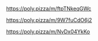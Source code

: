https://poly.pizza/m/ftpTNkeqGWc

https://poly.pizza/m/9W7fuCdO6j2

https://poly.pizza/m/NvDx04YkKo
